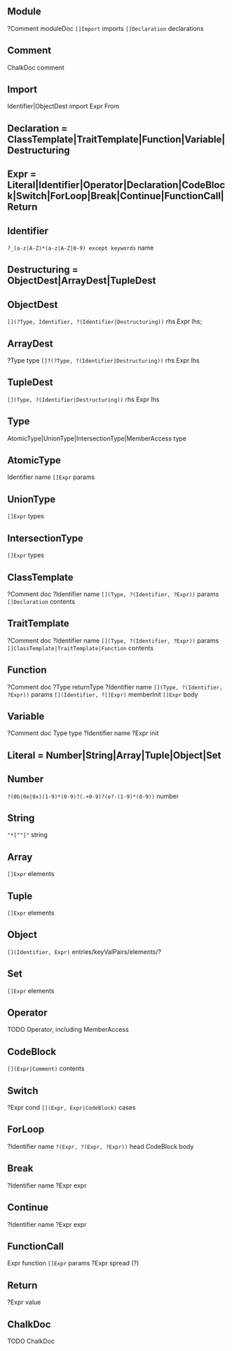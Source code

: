 ## Module
?Comment moduleDoc
`[]Import` imports
`[]Declaration` declarations

## Comment
ChalkDoc comment

## Import
Identifier|ObjectDest import
Expr From

## Declaration = ClassTemplate|TraitTemplate|Function|Variable|Destructuring

## Expr = Literal|Identifier|Operator|Declaration|CodeBlock|Switch|ForLoop|Break|Continue|FunctionCall|Return

## Identifier
`?_(a-z|A-Z)*(a-z|A-Z|0-9) except keywords` name

## Destructuring = ObjectDest|ArrayDest|TupleDest

## ObjectDest
`[](?Type, Identifier, ?(Identifier|Destructuring))` rhs
Expr lhs;

## ArrayDest
?Type type
`[]?(?Type, ?(Identifier|Destructuring))` rhs
Expr lhs

## TupleDest
`[](Type, ?(Identifier|Destructuring))` rhs
Expr lhs

## Type
AtomicType|UnionType|IntersectionType|MemberAccess type

## AtomicType
Identifier name
`[]Expr` params

## UnionType
`[]Expr` types

## IntersectionType
`[]Expr` types

## ClassTemplate
?Comment doc
?Identifier name
`[](Type, ?(Identifier, ?Expr))` params
`[]Declaration` contents

## TraitTemplate
?Comment doc
?Identifier name
`[](Type, ?(Identifier, ?Expr))` params
`[]ClassTemplate|TraitTemplate|Function` contents

## Function
?Comment doc
?Type returnType
?Identifier name
`[](Type, ?(Identifier, ?Expr))` params
`[](Identifier, ?[]Expr)` memberInit
`[]Expr` body

## Variable
?Comment doc
Type type
?Identifier name
?Expr init

## Literal = Number|String|Array|Tuple|Object|Set

## Number
`?(0b|0o|0x)(1-9)*(0-9)?(.+0-9)?(e?-(1-9)*(0-9))` number

## String
`"*[^"]"` string

## Array
`[]Expr` elements

## Tuple
`[]Expr` elements

## Object
`[](Identifier, Expr)` entries/keyValPairs/elements/?

## Set
`[]Expr` elements

## Operator
TODO Operator, including MemberAccess

## CodeBlock
`[](Expr|Comment)` contents

## Switch
?Expr cond
`[](Expr, Expr|CodeBlock)` cases

## ForLoop
?Identifier name
`?(Expr, ?(Expr, ?Expr))` head
CodeBlock body

## Break
?Identifier name
?Expr expr

## Continue
?Identifier name
?Expr expr

## FunctionCall
Expr function
`[]Expr` params
?Expr spread (?)

## Return
?Expr value

## ChalkDoc
TODO ChalkDoc

















